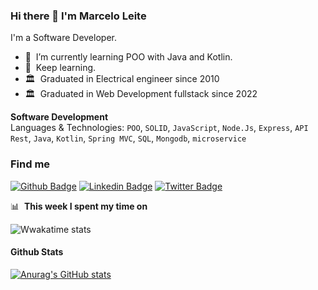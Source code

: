 ### Hi there 👋 I'm Marcelo Leite

I'm a Software Developer.
- 🌱 &nbsp;I’m currently learning POO with Java and Kotlin.
- 🚀 &nbsp;Keep learning.
- 🏛️ &nbsp;Graduated in Electrical engineer since 2010
- 🏛️ &nbsp;Graduated in Web Development fullstack since 2022

**Software Development**\
Languages & Technologies: `POO`, `SOLID`, `JavaScript`, `Node.Js`, `Express`, `API Rest`, `Java`, `Kotlin`, `Spring MVC`, `SQL`, `Mongodb`, `microservice`

### Find me

[![Github Badge](https://img.shields.io/badge/-Github-000?style=flat-square&logo=Github&logoColor=white&link=https://github.com/fagnerpsantos)](https://github.com/marsleite)
[![Linkedin Badge](https://img.shields.io/badge/-LinkedIn-blue?style=flat-square&logo=Linkedin&logoColor=white&link=https://www.linkedin.com/in/fagnerpsantos/)](https://www.linkedin.com/in/marsleite/)
[![Twitter Badge](https://img.shields.io/badge/-Twitter-1ca0f1?style=flat-square&labelColor=1ca0f1&logo=twitter&logoColor=white&link=https://twitter.com/fagnerpsantos)](https://twitter.com/marsleite1)


📊 &nbsp;**This week I spent my time on**

![Wwakatime stats](https://github-readme-stats-taupe-two.vercel.app/api/wakatime?username=marsleite&hide_title=true&hide_border=true&langs_count=5&bg_color=00000000&text_color=777)

#### Github Stats

[![Anurag's GitHub stats](https://github-readme-stats.vercel.app/api?username=marsleite&theme=tokyonight)](https://github.com/anuraghazra/github-readme-stats)
